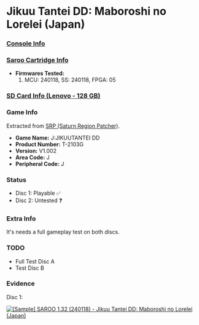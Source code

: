 # Jikuu Tantei DD: Maboroshi no Lorelei (Japan)

### [Console Info](../../../../../Info/Consoles/VA13/README.md)

### [Saroo Cartridge Info](../../../../../Info/Cartridges/RetroGameParadiseStore/1.32F/README.md)

- <b>Firmwares Tested:</b>
  1. MCU: 240118, SS: 240118, FPGA: 05

### [SD Card Info (Lenovo - 128 GB)](../../../../../Info/SdCards/Lenovo/128GB/fat32/README.md)

### Game Info

Extracted from [SRP (Saturn Region Patcher)](https://segaxtreme.net/resources/saturn-region-patcher.81/download).

- <b>Game Name:</b> J:JIKUUTANTEI DD
- <b>Product Number:</b> T-2103G
- <b>Version:</b> V1.002
- <b>Area Code:</b> J
- <b>Peripheral Code:</b> J

### Status

- Disc 1: Playable :white_check_mark:
- Disc 2: Untested :question:

### Extra Info

It's needs a full gameplay test on both discs.

### TODO

- Full Test Disc A
- Test Disc B

### Evidence

Disc 1:

[![[Sample] SAROO 1.32 (240118) - Jikuu Tantei DD: Maboroshi no Lorelei (Japan)](https://img.youtube.com/vi/loFY7Oq-d_c/0.jpg)](https://www.youtube.com/watch?v=loFY7Oq-d_c)
